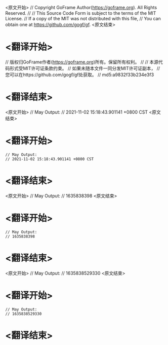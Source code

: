 
<原文开始>
// Copyright GoFrame Author(https://goframe.org). All Rights Reserved.
//
// This Source Code Form is subject to the terms of the MIT License.
// If a copy of the MIT was not distributed with this file,
// You can obtain one at https://github.com/gogf/gf.
<原文结束>

# <翻译开始>
// 版权归GoFrame作者(https://goframe.org)所有。保留所有权利。
//
// 本源代码形式受MIT许可证条款约束。
// 如果未随本文件一同分发MIT许可证副本，
// 您可以在https://github.com/gogf/gf处获取。
// md5:a9832f33b234e3f3
# <翻译结束>


<原文开始>
	// May Output:
	// 2021-11-02 15:18:43.901141 +0800 CST
<原文结束>

# <翻译开始>
	// May Output:
	// 2021-11-02 15:18:43.901141 +0800 CST
# <翻译结束>


<原文开始>
	// May Output:
	// 1635838398
<原文结束>

# <翻译开始>
	// May Output:
	// 1635838398
# <翻译结束>


<原文开始>
	// May Output:
	// 1635838529330
<原文结束>

# <翻译开始>
	// May Output:
	// 1635838529330
# <翻译结束>

